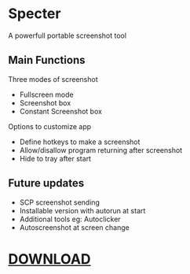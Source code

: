 # Specter
A powerfull portable screenshot tool

## Main Functions

Three modes of screenshot

- Fullscreen mode
- Screenshot box
- Constant Screenshot box

Options to customize app
- Define hotkeys to make a screenshot
- Allow/disallow program returning after screenshot
- Hide to tray after start

## Future updates

- SCP screenshot sending
- Installable version with autorun at start
- Additional tools eg: Autoclicker
- Autoscreenshot at screen change

# [DOWNLOAD](https://github.com/CreatorLuXury/Specter/raw/master/Specter.exe)
